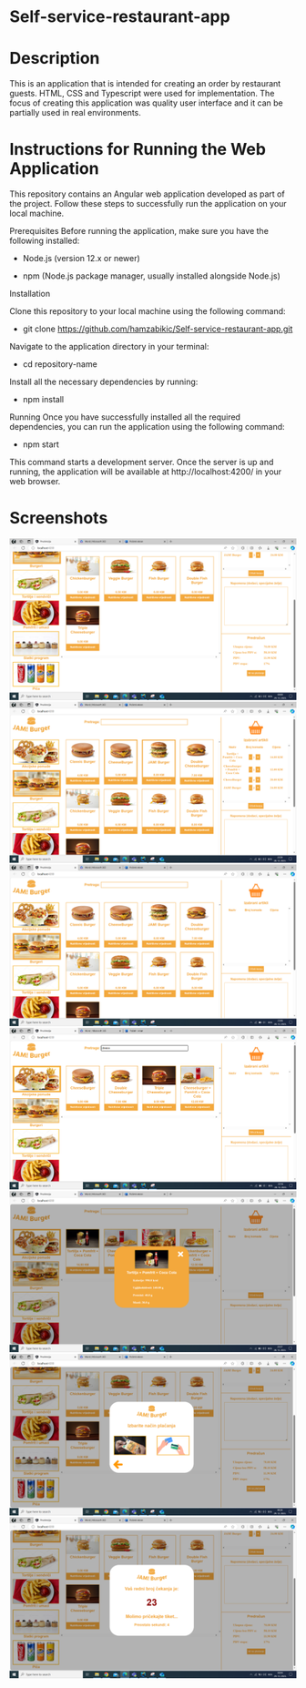# Self-service-restaurant-app

# Description

This is an application that is intended for creating an order by restaurant guests. HTML, CSS and Typescript were used for implementation. The focus of creating this application was quality user interface and it can be partially used in real environments.

# Instructions for Running the Web Application
This repository contains an Angular web application developed as part of the project. Follow these steps to successfully run the application on your local machine.

Prerequisites
Before running the application, make sure you have the following installed:

- Node.js (version 12.x or newer)

- npm (Node.js package manager, usually installed alongside Node.js)

Installation

Clone this repository to your local machine using the following command:

- git clone https://github.com/hamzabikic/Self-service-restaurant-app.git

Navigate to the application directory in your terminal:

- cd repository-name

Install all the necessary dependencies by running:

- npm install

Running
Once you have successfully installed all the required dependencies, you can run the application using the following command:

- npm start

This command starts a development server. Once the server is up and running, the application will be available at http://localhost:4200/ in your web browser.

# Screenshots

<img src="app-images/korpa1.png">
<br>
<img src="app-images/korpa2.png">
<br>
<img src="app-images/odabir-kategorije.png">
<br>
<img src="app-images/pretraga.png">
<br>
<img src="app-images/nutritivne.png">
<br>
<img src="app-images/placanje.png">
<br>
<img src="app-images/redni-broj.png">















